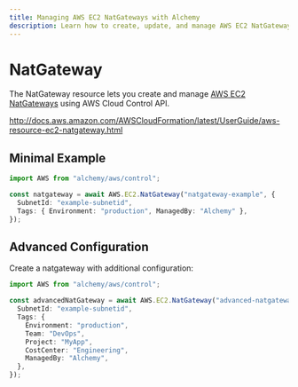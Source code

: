 ```yaml
---
title: Managing AWS EC2 NatGateways with Alchemy
description: Learn how to create, update, and manage AWS EC2 NatGateways using Alchemy Cloud Control.
---
```


# NatGateway

The NatGateway resource lets you create and manage [AWS EC2 NatGateways](https://docs.aws.amazon.com/ec2/latest/userguide/) using AWS Cloud Control API.

http://docs.aws.amazon.com/AWSCloudFormation/latest/UserGuide/aws-resource-ec2-natgateway.html

## Minimal Example

```ts
import AWS from "alchemy/aws/control";

const natgateway = await AWS.EC2.NatGateway("natgateway-example", {
  SubnetId: "example-subnetid",
  Tags: { Environment: "production", ManagedBy: "Alchemy" },
});
```

## Advanced Configuration

Create a natgateway with additional configuration:

```ts
import AWS from "alchemy/aws/control";

const advancedNatGateway = await AWS.EC2.NatGateway("advanced-natgateway", {
  SubnetId: "example-subnetid",
  Tags: {
    Environment: "production",
    Team: "DevOps",
    Project: "MyApp",
    CostCenter: "Engineering",
    ManagedBy: "Alchemy",
  },
});
```

